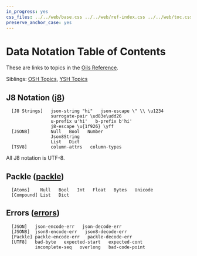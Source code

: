 ```yaml
---
in_progress: yes
css_files: ../../web/base.css ../../web/ref-index.css ../../web/toc.css
preserve_anchor_case: yes
---
```


Data Notation Table of Contents
===

These are links to topics in the [Oils Reference](index.html).

Siblings: [OSH Topics](toc-osh.html), [YSH Topics](toc-ysh.html)

<div id="toc">
</div>

<h2 id="j8-notation">
  J8 Notation
  (<a class="group-link" href="chap-j8.html">j8</a>)
</h2>

```chapter-links-j8
  [J8 Strings]   json-string "hi"   json-escape \" \\ \u1234
                 surrogate-pair \ud83e\udd26
                 u-prefix u'hi'   b-prefix b'hi'
                 j8-escape \u{1f926} \yff
  [JSON8]        Null   Bool   Number   
                 Json8String
                 List   Dict
  [TSV8]         column-attrs   column-types
```

All J8 notation is UTF-8.

<h2 id="packle">
  Packle
  (<a class="group-link" href="chap-packle.html">packle</a>)
</h2>

```chapter-links-packle
  [Atoms]    Null   Bool   Int   Float   Bytes   Unicode
  [Compound] List   Dict
```

<h2 id="errors">
  Errors
  (<a class="group-link" href="chap-errors.html">errors</a>)
</h2>

```chapter-links-errors
  [JSON]   json-encode-err   json-decode-err
  [JSON8]  json8-encode-err   json8-decode-err
  [Packle] packle-encode-err   packle-decode-err   
  [UTF8]   bad-byte   expected-start   expected-cont
           incomplete-seq   overlong   bad-code-point
```
